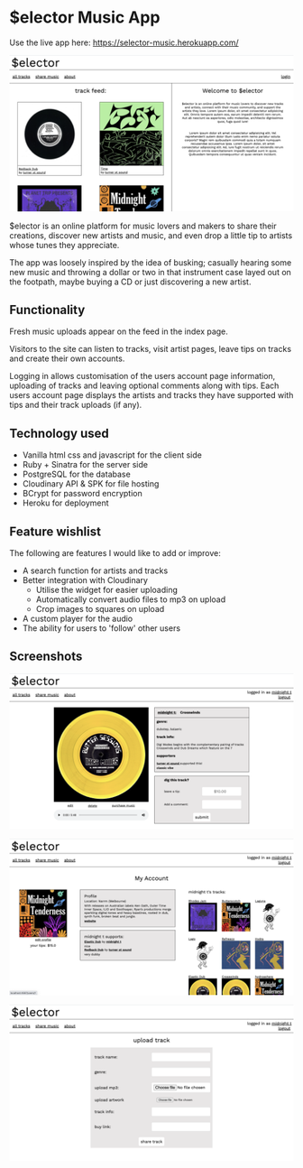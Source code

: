 # $elector Music App

Use the live app here: https://selector-music.herokuapp.com/

![$elector homepage screenshot](assets/Selector-index-screenshot.png)

$elector is an online platform for music lovers and makers to share their creations, discover new artists and music, and even drop a little tip to artists whose tunes they appreciate.

The app was loosely inspired by the idea of busking; casually hearing some new music and throwing a dollar or two in that instrument case layed out on the footpath, maybe buying a CD or just discovering a new artist.

## Functionality

Fresh music uploads appear on the feed in the index page.

Visitors to the site can listen to tracks, visit artist pages, leave tips on tracks and create their own accounts. 

Logging in allows customisation of the users account page information, uploading of tracks and leaving optional comments along with tips. Each users account page displays the artists and tracks they have supported with tips and their track uploads (if any).

## Technology used

- Vanilla html css and javascript for the client side
- Ruby + Sinatra for the server side
- PostgreSQL for the database
- Cloudinary API & SPK for file hosting
- BCrypt for password encryption 
- Heroku for deployment

## Feature wishlist

The following are features I would like to add or improve:

- A search function for artists and tracks
- Better integration with Cloudinary
    - Utilise the widget for easier uploading
    - Automatically convert audio files to mp3 on upload
    -  Crop images to squares on upload
- A custom player for the audio
- The ability for users to 'follow' other users

## Screenshots

![selector track page](assets/selector-track-page.png)

![selector user page](assets/selector-user-page.png)

![selector upload page](assets/selector-upload-page.png)





